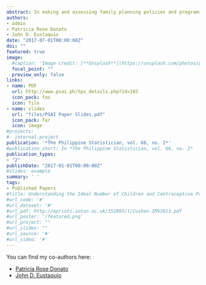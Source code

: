 ```yaml
---
abstract: In making and assessing family planning policies and programs, it is vital to investigate fertility preference as it does not only reveal a woman's ideal number of children and the couple's consensus on it, but also captures information on unwanted and mistimed pregnancies. The theoretical relationships of a woman's ideal number of children with micro-level factors such as a woman's experience with child mortality, her level of household authority, and household family planning awareness were examined under two cases. First, among women who have achieved their fertility preference, and secondly, among women who have not achieved their fertility preference. This study also examined the factors affecting the contraceptive behavior of women who have not achieved their fertility preference, specifically for a) contraceptive users, b) non-users who intend to use contraceptives later, and c) non-users with no intention to use. The difference in the behavior of factors influencing the ideal number of children between women who have and have not met their fertility preference showed that instead of factors related to family planning, the ideal number of children for women with unmet fertility preference is decreased by factors that suggest lack of women's empowerment. On the other hand, analysis on contraceptive behavior found possible factors that can hinder the realization of women's intention to practice contraception.
authors:
- admin
- Patricia Rose Donato
- John D. Eustaquio
date: "2017-07-01T00:00:00Z"
doi: ""
featured: true
image:
  #caption: 'Image credit: [**Unsplash**](https://unsplash.com/photos/pLCdAaMFLTE)'
  focal_point: ""
  preview_only: false
links:
- name: PDF
  url: http://www.psai.ph/tps_details.php?id=103
  icon_pack: fas
  icon: file
- name: slides
  url: "files/PSAI Paper Slides.pdf"
  icon_pack: far
  icon: image
#projects:
#- internal-project
publication: '*The Philippine Statistician, vol. 66, no. 2*'
#publication_short: In *The Philippine Statistician, vol. 66, no. 2*
publication_types:
- "2"
publishDate: "2017-01-01T00:00:00Z"
#slides: example
summary: ' '
tags:
- Published Papers
#title: Understanding the Ideal Number of Children and Contraceptive Practices of Filipino Women through Generalized Linear Models
#url_code: '#'
#url_dataset: '#'
#url_pdf: http://eprints.soton.ac.uk/352095/1/Cushen-IMV2013.pdf
#url_poster: '/featured.png'
#url_project: ""
#url_slides: ""
#url_source: '#'
#url_video: '#'
---
```


You can find my co-authors here:
* [Patricia Rose Donato](https://www.linkedin.com/in/patriciarosedonato/)
* [John D. Eustaquio](https://ph.linkedin.com/in/john-eustaquio-1a297032)